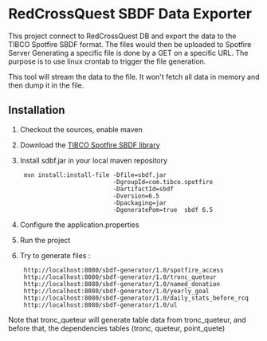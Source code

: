 # RedCrossQuest SBDF Data Exporter

This project connect to RedCrossQuest DB and export the data to the TIBCO Spotfire SBDF format.
The files would then be uploaded to Spotfire Server
Generating a specific file is done by a GET on a specific URL. 
The purpose is to use linux crontab to trigger the file generation.

This tool will stream the data to the file. 
It won't fetch all data in memory and then dump it in the file.

## Installation

1. Checkout the sources, enable maven
2. Download the [TIBCO Spotfire SBDF library](https://community.tibco.com/wiki/tibco-spotfirer-sbdf-library)
3. Install sdbf.jar in your local maven repository

        mvn install:install-file -Dfile=sbdf.jar
                                 -DgroupId=com.tibco.spotfire
                                 -DartifactId=sbdf
                                 -Dversion=6.5
                                 -Dpackaging=jar
                                 -DgeneratePom=true  sbdf 6.5
4. Configure the application.properties
5. Run the project
6. Try to generate files :

        http://localhost:8080/sbdf-generator/1.0/spotfire_access
        http://localhost:8080/sbdf-generator/1.0/tronc_queteur
        http://localhost:8080/sbdf-generator/1.0/named_donation
        http://localhost:8080/sbdf-generator/1.0/yearly_goal
        http://localhost:8080/sbdf-generator/1.0/daily_stats_before_rcq
        http://localhost:8080/sbdf-generator/1.0/ul
 
Note that tronc_queteur will generate table data from tronc_queteur, and before that, the dependencies tables (tronc, queteur, point_quete)
